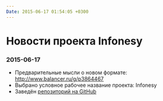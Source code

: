 ```yaml
---
Date: 2015-06-17 01:54:05 +0300
---
```


# Новости проекта Infonesy

### 2015-06-17

* Предварительные мысли о новом формате: http://www.balancer.ru/g/p3864467
* Выбрано условное рабочее название проекта: Infonesy
* Заведён [репозиторий на GitHub](https://github.com/Balancer/infonesy)
